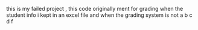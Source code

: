 this is  my failed project , this code originally ment for grading when the student info i kept in an excel file and when the grading system is not a b c d f
